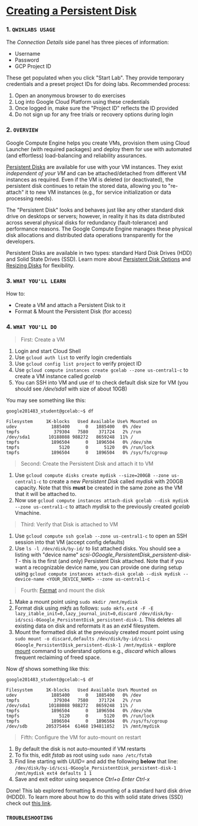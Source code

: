 # [Creating a Persistent Disk](https://qwiklabs.com/focuses/6985)

### 1. ```QWIKLABS USAGE```

The _Connection Details_ side panel has three pieces of information:
 
 - Username
 - Password
 - GCP Project ID

These get populated when you click "Start Lab". They provide temporary credentials and a preset project IDs for doing labs. Recommended process:

 1. Open an anonymous browser to do exercises
 2. Log into Google Cloud Platform using these credentials
 3. Once logged in, make sure the "Project ID" reflects the ID provided
 4. Do not sign up for any free trials or recovery options during login


### 2. ```OVERVIEW```

Google Compute Engine helps you create VMs, provision them using Cloud Launcher (with required packages) and deploy them for use with automated (and effortless) load-balancing and reliability assurances.

[Persistent Disks](https://cloud.google.com/compute/docs/disks/) are available for use with your VM instances. They exist _independent of your VM_ and can be attached/detached from different VM instances as required. Even if the VM is deleted (or deactivated), the persistent disk continues to retain the stored data, allowing you to "re-attach" it to new VM instances (e.g., for service initialization or data processing needs).

The "Persistent Disk" looks and behaves just like any other standard disk drive on desktops or servers; however, in reality it has its data distributed across several physical disks for redundancy (fault-tolerance) and performance reasons. The Google Compute Engine manages these physical disk allocations and distributed data operations transparently for the developers.

Persistent Disks are available in two types: standard Hard Disk Drives (HDD) and Solid State Drives (SSD). Learn more about [Persistent Disk Options](https://cloud.google.com/compute/docs/disks/) and [Resizing Disks](https://cloud.google.com/compute/docs/disks/add-persistent-disk) for flexibility.

### 3. ```WHAT YOU'LL LEARN```

How to:

 - Create a VM and attach a Persistent Disk to it
 - Format & Mount the Persistent Disk (for access)

### 4. ```WHAT YOU'LL DO```

> First: Create a VM

 1. Login and start Cloud Shell
 2. Use ```gcloud auth list``` to verify login credentials
 3. Use ```gcloud config list project``` to verify project ID
 4. Use ```gcloud compute instances create gcelab --zone us-central1-c``` to create a VM instance called _gcelab_
 5. You can SSH into VM and use ```df``` to check default disk size for VM (you should see _/dev/sda1_ with size of about 10GB)

You may see something like this:
```
google201483_student@gcelab:~$ df

Filesystem     1K-blocks   Used Available Use% Mounted on
udev             1885400      0   1885400   0% /dev
tmpfs             379304   7580    371724   2% /run
/dev/sda1       10188088 988272   8659248  11% /
tmpfs            1896504      0   1896504   0% /dev/shm
tmpfs               5120      0      5120   0% /run/lock
tmpfs            1896504      0   1896504   0% /sys/fs/cgroup
```


> Second: Create the Persistent Disk and attach it to VM

 1. Use ```gcloud compute disks create mydisk --size=200GB --zone us-central1-c``` to create a new _Persistent Disk_ called _mydisk_ with 200GB capacity. Note that this **must** be created in the same zone as the VM that it will be attached to.
 2. Now use ```gcloud compute instances attach-disk gcelab --disk mydisk --zone us-central1-c``` to attach _mydisk_ to the previously created _gcelab_ Vmachine.

> Third: Verify that Disk is attached to VM
 
 1. Use ```gcloud compute ssh gcelab --zone us-central1-c``` to open an SSH session into that VM (accept config defaults)
 2. Use ```ls -l /dev/disk/by-id/``` to list attached disks. You should see a listing with "device name" *scsi-0Google_PersistentDisk_persistent-disk-1* - this is the first (and only) Persistent Disk attached. Note that if you want a recognizable device name, you can provide one during setup using ```gcloud compute instances attach-disk gcelab --disk mydisk --device-name <YOUR_DEVICE_NAME> --zone us-central1-c``` 

> Fourth: [Format](https://cloud.google.com/compute/docs/disks/add-persistent-disk#formatting) and mount the disk

 1. Make a mount point using ```sudo mkdir /mnt/mydisk```
 2. Format disk using _mkfs_ as follows: ```sudo mkfs.ext4 -F -E lazy_itable_init=0,lazy_journal_init=0,discard /dev/disk/by-id/scsi-0Google_PersistentDisk_persistent-disk-1```. This deletes all existing data on disk and reformats it as an _ext4_ filesystem.
 3. Mount the formatted disk at the previously created mount point using ```sudo mount -o discard,defaults /dev/disk/by-id/scsi-0Google_PersistentDisk_persistent-disk-1 /mnt/mydisk``` - explore [mount](http://manpages.ubuntu.com/manpages/xenial/man8/mount.8.html) command to understand options e.g., _discard_ which allows frequent reclaiming of freed space.

Now _df_ shows something like this:

```
google201483_student@gcelab:~$ df

Filesystem     1K-blocks   Used Available Use% Mounted on
udev             1885400      0   1885400   0% /dev
tmpfs             379304   7580    371724   2% /run
/dev/sda1       10188088 988272   8659248  11% /
tmpfs            1896504      0   1896504   0% /dev/shm
tmpfs               5120      0      5120   0% /run/lock
tmpfs            1896504      0   1896504   0% /sys/fs/cgroup
/dev/sdb       205375464  61468 194811852   1% /mnt/mydisk
```


> Fifth: Configure the VM for auto-mount on restart

 1. By default the disk is not auto-mounted if VM restarts
 2. To fix this, edit _fstab_ as root using ```sudo nano /etc/fstab```
 3. Find line starting with _UUID=_ and add the following **below** that line: ```/dev/disk/by-id/scsi-0Google_PersistentDisk_persistent-disk-1 /mnt/mydisk ext4 defaults 1 1```
 4. Save and exit editor using sequence _Ctrl+o Enter Ctrl-x_

Done! This lab explored formatting & mounting of a standard hard disk drive (HDDD). To learn more about how to do this with solid state drives (SSD) check out [this link](https://cloud.google.com/compute/docs/disks/local-ssd#create_a_local_ssd).

### ```TROUBLESHOOTING```
